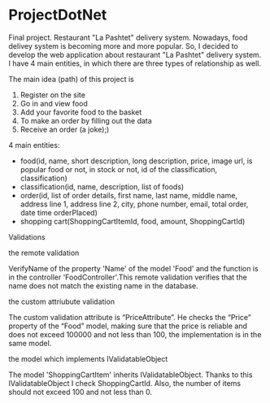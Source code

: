 # ProjectDotNet
Final project. Restaurant "La Pashtet" delivery system.
Nowadays, food delivey system is becoming more and more popular. So, I decided to develop the web application about restaurant "La Pashtet" delivery system.
I have 4 main entities, in which there are three types of relationship as well.

The main idea (path) of this project is
1. Register on the site
2. Go in and view food
3. Add your favorite food to the basket
4. To make an order by filling out the data
5. Receive an order (a joke);)

4 main entities:
- food(id, name, short description, long description, price, image url, is popular food or not, in stock or not, id of the classification, classification)
- classification(id, name, description, list of foods)
- order(id, list of order details, first name, last name, middle name, address line 1, address line 2, city, phone number, email, total order, date time orderPlaced)
- shopping cart(ShoppingCartItemId, food, amount, ShoppingCartId)

Validations

the remote validation

VerifyName of the property 'Name' of the model 'Food' and the function is in the controller 'FoodController'.This remote validation verifies that the name does not match the existing name in the database.

the custom attriubute validation

The custom validation attribute is “PriceAttribute”. He checks the “Price” property of the “Food” model, making sure that the price is reliable and does not exceed 100000 and not less than 100, the implementation is in the same model.

the model which implements IValidatableObject

The model 'ShoppingCartItem' inherits IValidatableObject. Thanks to this IValidatableObject I check ShoppingCartId. 
Also, the number of items should not exceed 100 and not less than 0.

